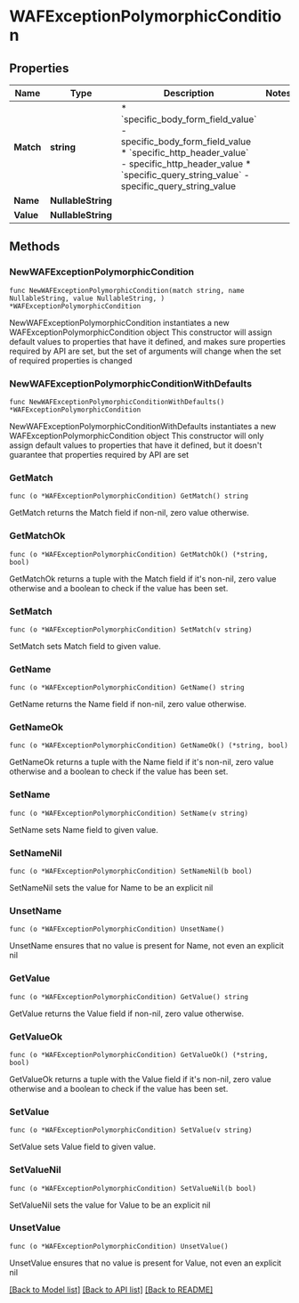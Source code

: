# WAFExceptionPolymorphicCondition

## Properties

Name | Type | Description | Notes
------------ | ------------- | ------------- | -------------
**Match** | **string** | * &#x60;specific_body_form_field_value&#x60; - specific_body_form_field_value * &#x60;specific_http_header_value&#x60; - specific_http_header_value * &#x60;specific_query_string_value&#x60; - specific_query_string_value | 
**Name** | **NullableString** |  | 
**Value** | **NullableString** |  | 

## Methods

### NewWAFExceptionPolymorphicCondition

`func NewWAFExceptionPolymorphicCondition(match string, name NullableString, value NullableString, ) *WAFExceptionPolymorphicCondition`

NewWAFExceptionPolymorphicCondition instantiates a new WAFExceptionPolymorphicCondition object
This constructor will assign default values to properties that have it defined,
and makes sure properties required by API are set, but the set of arguments
will change when the set of required properties is changed

### NewWAFExceptionPolymorphicConditionWithDefaults

`func NewWAFExceptionPolymorphicConditionWithDefaults() *WAFExceptionPolymorphicCondition`

NewWAFExceptionPolymorphicConditionWithDefaults instantiates a new WAFExceptionPolymorphicCondition object
This constructor will only assign default values to properties that have it defined,
but it doesn't guarantee that properties required by API are set

### GetMatch

`func (o *WAFExceptionPolymorphicCondition) GetMatch() string`

GetMatch returns the Match field if non-nil, zero value otherwise.

### GetMatchOk

`func (o *WAFExceptionPolymorphicCondition) GetMatchOk() (*string, bool)`

GetMatchOk returns a tuple with the Match field if it's non-nil, zero value otherwise
and a boolean to check if the value has been set.

### SetMatch

`func (o *WAFExceptionPolymorphicCondition) SetMatch(v string)`

SetMatch sets Match field to given value.


### GetName

`func (o *WAFExceptionPolymorphicCondition) GetName() string`

GetName returns the Name field if non-nil, zero value otherwise.

### GetNameOk

`func (o *WAFExceptionPolymorphicCondition) GetNameOk() (*string, bool)`

GetNameOk returns a tuple with the Name field if it's non-nil, zero value otherwise
and a boolean to check if the value has been set.

### SetName

`func (o *WAFExceptionPolymorphicCondition) SetName(v string)`

SetName sets Name field to given value.


### SetNameNil

`func (o *WAFExceptionPolymorphicCondition) SetNameNil(b bool)`

 SetNameNil sets the value for Name to be an explicit nil

### UnsetName
`func (o *WAFExceptionPolymorphicCondition) UnsetName()`

UnsetName ensures that no value is present for Name, not even an explicit nil
### GetValue

`func (o *WAFExceptionPolymorphicCondition) GetValue() string`

GetValue returns the Value field if non-nil, zero value otherwise.

### GetValueOk

`func (o *WAFExceptionPolymorphicCondition) GetValueOk() (*string, bool)`

GetValueOk returns a tuple with the Value field if it's non-nil, zero value otherwise
and a boolean to check if the value has been set.

### SetValue

`func (o *WAFExceptionPolymorphicCondition) SetValue(v string)`

SetValue sets Value field to given value.


### SetValueNil

`func (o *WAFExceptionPolymorphicCondition) SetValueNil(b bool)`

 SetValueNil sets the value for Value to be an explicit nil

### UnsetValue
`func (o *WAFExceptionPolymorphicCondition) UnsetValue()`

UnsetValue ensures that no value is present for Value, not even an explicit nil

[[Back to Model list]](../README.md#documentation-for-models) [[Back to API list]](../README.md#documentation-for-api-endpoints) [[Back to README]](../README.md)


